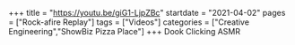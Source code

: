 +++
title = "https://youtu.be/giG1-LjpZBc"
startdate = "2021-04-02"
pages = ["Rock-afire Replay"]
tags = ["Videos"]
categories = ["Creative Engineering","ShowBiz Pizza Place"]
+++
Dook Clicking ASMR
